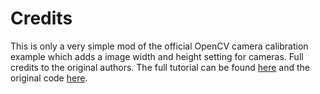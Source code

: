 # Credits

This is only a very simple mod of the official OpenCV camera calibration example which adds a image width and height setting for cameras. Full credits to the original authors. The full tutorial can be found [here](https://docs.opencv.org/master/d4/d94/tutorial_camera_calibration.html) and the original code [here](https://github.com/opencv/opencv/blob/master/samples/cpp/tutorial_code/calib3d/camera_calibration/camera_calibration.cpp).
